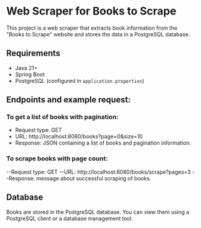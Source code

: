 # Web Scraper for Books to Scrape

This project is a web scraper that extracts book information from the "Books to Scrape" website and stores the data in a PostgreSQL database.

## Requirements

- Java 21+
- Spring Boot
- PostgreSQL (configured in `application.properties`)

## Endpoints and example request:

### To get a list of books with pagination:
- Request type: GET
- URL: http://localhost:8080/books?page=0&size=10
- Response: JSON containing a list of books and pagination information.

### To scrape books with page count:
--Request type: GET
--URL: http://localhost:8080/books/scrape?pages=3
--Response: message about successful scraping of books.

## Database
Books are stored in the PostgreSQL database. You can view them using a PostgreSQL client or a database management tool.
